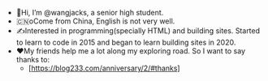 - 👋Hi, I’m @wangjacks, a senior high student.
- 🇨🇳oCome from China, English is not very well.
- ✍️Interested in programming(specially HTML) and building sites. Started to learn to code in 2015 and began to learn building sites in 2020.
- ❤️My friends help me a lot along my exploring road. So I want to say thanks to:
  - [https://blog233.com/anniversary/2/#thanks]

